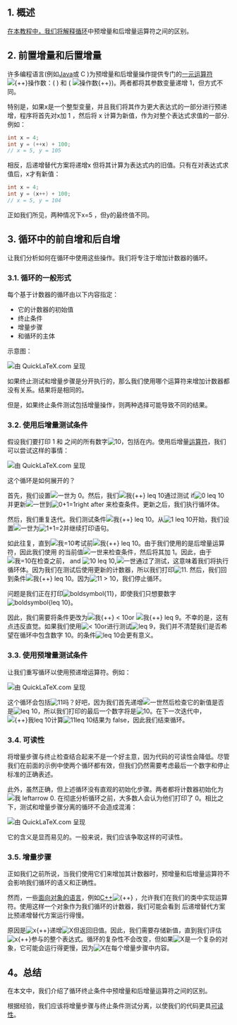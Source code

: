 ## 1. 概述

[在本教程中，我们将解释循环](https://www.baeldung.com/java-for-each-loop)中预增量和后增量运算符之间的区别。

## 2. 前置增量和后置增量

许多编程语言(例如[Java](https://www.baeldung.com/java-history)或 C )为预增量和后增量操作提供专门的[一元运算符](https://www.baeldung.com/java-unary-operators)![{++}操作数](https://www.baeldung.com/wp-content/ql-cache/quicklatex.com-fa9ec1df50995b06769a31cdb70a67c9_l3.svg)：( ) 和 ( ![操作数{++}](https://www.baeldung.com/wp-content/ql-cache/quicklatex.com-60539b90f3051a97e7791f12cc79cf94_l3.svg))。两者都将其参数变量递增 1，但方式不同。

特别是，如果x是一个整型变量，并且我们将其作为更大表达式的一部分进行预递增，程序将首先对x加 1  ，然后将 x 计算为新值，作为对整个表达式求值的一部分. 例如：

```java
int x = 4; 
int y = (++x) + 100;
// x = 5, y = 105

```

相反，后递增替代方案将递增x 但将其计算为表达式内的旧值。只有在对表达式求值后，x才有新值：

```java
int x = 4;
int y = (x++) + 100;
// x = 5, y = 104
```

正如我们所见，两种情况下x=5 ，但y的最终值不同。

## 3. 循环中的前自增和后自增

让我们分析如何在循环中使用这些操作。我们将专注于增加计数器的循环。

### 3.1. 循环的一般形式

每个基于计数器的循环由以下内容指定：

-   它的计数器的初始值
-   终止条件
-   增量步骤
-   和循环的主体

示意图：

![由 QuickLaTeX.com 呈现](https://www.baeldung.com/wp-content/ql-cache/quicklatex.com-d2f6d3eba6aba8df2f3d7858e9bc7f3f_l3.svg)

如果终止测试和增量步骤是分开执行的，那么我们使用哪个运算符来增加计数器都没有关系。结果将是相同的。

但是，如果终止条件测试包括增量操作，则两种选择可能导致不同的结果。

### 3.2. 使用后增量测试条件

假设我们要打印 1 和 之间的所有数字![10](https://www.baeldung.com/wp-content/ql-cache/quicklatex.com-f2dd7a07a97336ce3d17ca56d2618366_l3.svg)，包括在内。使用后增量[运算符](https://www.baeldung.com/java-operators)，我们可以尝试这样的事情：

![由 QuickLaTeX.com 呈现](https://www.baeldung.com/wp-content/ql-cache/quicklatex.com-2dc32c5e79fd391198bdedd9f8c5bf15_l3.svg)

这个循环是如何展开的？

首先，我们设置![一世](https://www.baeldung.com/wp-content/ql-cache/quicklatex.com-31318c5dcb226c69e0818e5f7d2422b5_l3.svg)为 0。然后，我们![我{++} leq 10](https://www.baeldung.com/wp-content/ql-cache/quicklatex.com-9d80161363c1249a2bd7bce32936213f_l3.svg)通过测试 if![0 leq 10](https://www.baeldung.com/wp-content/ql-cache/quicklatex.com-106306665d60e53d44730c821da629f2_l3.svg)并更新![一世](https://www.baeldung.com/wp-content/ql-cache/quicklatex.com-31318c5dcb226c69e0818e5f7d2422b5_l3.svg)到![0+1=1](https://www.baeldung.com/wp-content/ql-cache/quicklatex.com-89e090037e277be1293b72bf322d6c60_l3.svg)right after 来检查条件。更新之后，我们执行循环体。

然后，我们重复迭代。我们测试条件![我{++} leq 10](https://www.baeldung.com/wp-content/ql-cache/quicklatex.com-9d80161363c1249a2bd7bce32936213f_l3.svg)。从![1 leq 10](https://www.baeldung.com/wp-content/ql-cache/quicklatex.com-91ef7b75db538c12fa9b14b4dea26719_l3.svg)开始，我们设置![一世](https://www.baeldung.com/wp-content/ql-cache/quicklatex.com-31318c5dcb226c69e0818e5f7d2422b5_l3.svg)为![1+1=2](https://www.baeldung.com/wp-content/ql-cache/quicklatex.com-4c18163807ad820d53e68c90eeaee103_l3.svg)并继续打印语句。

如此往复，直到![我=10](https://www.baeldung.com/wp-content/ql-cache/quicklatex.com-09604be68bd522c9ee0948bc2655ae73_l3.svg)考试前![我{++} leq 10](https://www.baeldung.com/wp-content/ql-cache/quicklatex.com-9d80161363c1249a2bd7bce32936213f_l3.svg)。由于我们使用的是后增量运算符，因此我们使用 的当前值![一世](https://www.baeldung.com/wp-content/ql-cache/quicklatex.com-31318c5dcb226c69e0818e5f7d2422b5_l3.svg)来检查条件，然后将其加 1。因此，由于![我=10](https://www.baeldung.com/wp-content/ql-cache/quicklatex.com-09604be68bd522c9ee0948bc2655ae73_l3.svg)在检查之前， and ![10 leq 10](https://www.baeldung.com/wp-content/ql-cache/quicklatex.com-04f61db95045bfbe5ebbfc395b2bb033_l3.svg),![一世](https://www.baeldung.com/wp-content/ql-cache/quicklatex.com-31318c5dcb226c69e0818e5f7d2422b5_l3.svg)通过了测试，这意味着我们将执行循环体。因为我们在测试后使用更新的计数器，所以我们打印![11](https://www.baeldung.com/wp-content/ql-cache/quicklatex.com-ef822489b9748c10966e5e94b8463f3a_l3.svg). 然后，我们回到条件![我{++} leq 10](https://www.baeldung.com/wp-content/ql-cache/quicklatex.com-9d80161363c1249a2bd7bce32936213f_l3.svg)。因为![11 > 10](https://www.baeldung.com/wp-content/ql-cache/quicklatex.com-ebf3eed053091fadb6c9237b1ecddae1_l3.svg)，我们停止循环。

问题是我们正在打印![boldsymbol{11}](https://www.baeldung.com/wp-content/ql-cache/quicklatex.com-95f5f5f69a27b14850254092a955b4c7_l3.svg)，即使我们只想要数字![boldsymbol{leq 10}](https://www.baeldung.com/wp-content/ql-cache/quicklatex.com-5bbb3d60997d3ddd344dfe2b44e99dc1_l3.svg)。

因此，我们需要将条件更改为![我{++} < 10](https://www.baeldung.com/wp-content/ql-cache/quicklatex.com-2d538cd91c09bc3c2dcbafd5b7b7bbe8_l3.svg)or ![我{++} leq 9](https://www.baeldung.com/wp-content/ql-cache/quicklatex.com-13e332966595be5bd99074e46529eff5_l3.svg)。不幸的是，这有点违反直觉。如果我们使用![< 10](https://www.baeldung.com/wp-content/ql-cache/quicklatex.com-171656db819c40ce70e4b1be7bfdcaec_l3.svg)or进行测试![leq 9](https://www.baeldung.com/wp-content/ql-cache/quicklatex.com-3cd045ac47d298300330d3902a8c4ad2_l3.svg)，我们并不清楚我们是否希望在循环中包含数字 10。的条件![leq 10](https://www.baeldung.com/wp-content/ql-cache/quicklatex.com-3cfad83b90320872f3ae37bdb872c0af_l3.svg)会更有意义。

### 3.3. 使用预增量测试条件

让我们重写循环以使用预递增运算符。例如：

![由 QuickLaTeX.com 呈现](https://www.baeldung.com/wp-content/ql-cache/quicklatex.com-917192d4a177db65ae0ebade81b9e240_l3.svg)

这个循环会包括![11](https://www.baeldung.com/wp-content/ql-cache/quicklatex.com-ef822489b9748c10966e5e94b8463f3a_l3.svg)吗？好吧，因为我们首先递增![一世](https://www.baeldung.com/wp-content/ql-cache/quicklatex.com-31318c5dcb226c69e0818e5f7d2422b5_l3.svg)然后检查它的新值是否是![leq 10](https://www.baeldung.com/wp-content/ql-cache/quicklatex.com-3cfad83b90320872f3ae37bdb872c0af_l3.svg)，所以我们打印的最后一个数字将是![10](https://www.baeldung.com/wp-content/ql-cache/quicklatex.com-f2dd7a07a97336ce3d17ca56d2618366_l3.svg)。在下一次迭代中，![{++}我leq 10](https://www.baeldung.com/wp-content/ql-cache/quicklatex.com-367d6059732bf94c4f56a51d2004ec4d_l3.svg)计算![11leq 10](https://www.baeldung.com/wp-content/ql-cache/quicklatex.com-0bd42db80f1c1b791aba34c5fe082b71_l3.svg)结果为 false，因此我们结束循环。

### 3.4. 可读性

将增量步骤与终止检查结合起来不是一个好主意，因为代码的可读性会降低。尽管我们在前面的示例中使两个循环都有效，但我们仍然需要考虑最后一个数字和停止标准的正确表述。

此外，虽然正确，但上述循环没有直观的初始化步骤。两者都将计数器初始化为![我 leftarrow 0](https://www.baeldung.com/wp-content/ql-cache/quicklatex.com-e5c4fa212bd0b5b7fe1a4f389d81b963_l3.svg). 在彻底分析循环之前，大多数人会认为他们打印了 0。相比之下，测试和增量步骤分离的循环不会造成混淆：

![由 QuickLaTeX.com 呈现](https://www.baeldung.com/wp-content/ql-cache/quicklatex.com-762d4ce27ed4c092f5be739cab4d7367_l3.svg)

它的含义是显而易见的。一般来说，我们应该争取这样的可读性。

### 3.5. 增量步骤

正如我们之前所说，当我们使用它们来增加其计数器时，预增量和后增量运算符不会影响我们循环的语义和正确性。

然而，一些[面向对象的语言](https://www.baeldung.com/cs/oop-modeling-real-world)，例如[C++](https://www.cplusplus.com/)![{++}](https://www.baeldung.com/wp-content/ql-cache/quicklatex.com-a2a2d8ef7b529628c3f8786cdc3b4752_l3.svg) ，允许我们在我们的类中实现运算符。使用这样一个对象作为我们循环的计数器，我们可能会看到 后递增替代方案比预递增替代方案运行得慢。

原因是![x{++}](https://www.baeldung.com/wp-content/ql-cache/quicklatex.com-bd5c4b7be9d60fb73030c90be06e4d72_l3.svg)递增![X](https://www.baeldung.com/wp-content/ql-cache/quicklatex.com-7e5fbfa0bbbd9f3051cd156a0f1b5e31_l3.svg)但返回旧值。因此，我们需要存储新值，直到我们评估![x{++}](https://www.baeldung.com/wp-content/ql-cache/quicklatex.com-bd5c4b7be9d60fb73030c90be06e4d72_l3.svg)参与的整个表达式。循环的复杂性不会改变，但如果![X](https://www.baeldung.com/wp-content/ql-cache/quicklatex.com-7e5fbfa0bbbd9f3051cd156a0f1b5e31_l3.svg)是一个复杂的对象，它可能会运行得更慢，因为![X](https://www.baeldung.com/wp-content/ql-cache/quicklatex.com-7e5fbfa0bbbd9f3051cd156a0f1b5e31_l3.svg)在每个增量步骤中内容。

## 4。总结

在本文中，我们介绍了循环终止条件中预增量和后增量运算符之间的区别。

根据经验，我们应该将增量步骤与终止条件测试分离，以使我们的代码更具[可读性](https://www.baeldung.com/java-clean-code)。